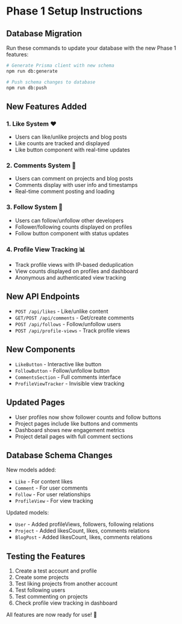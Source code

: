 # Phase 1 Setup Instructions

## Database Migration

Run these commands to update your database with the new Phase 1 features:

```bash
# Generate Prisma client with new schema
npm run db:generate

# Push schema changes to database
npm run db:push
```

## New Features Added

### 1. Like System ❤️
- Users can like/unlike projects and blog posts
- Like counts are tracked and displayed
- Like button component with real-time updates

### 2. Comments System 💬
- Users can comment on projects and blog posts
- Comments display with user info and timestamps
- Real-time comment posting and loading

### 3. Follow System 👥
- Users can follow/unfollow other developers
- Follower/following counts displayed on profiles
- Follow button component with status updates

### 4. Profile View Tracking 📊
- Track profile views with IP-based deduplication
- View counts displayed on profiles and dashboard
- Anonymous and authenticated view tracking

## New API Endpoints

- `POST /api/likes` - Like/unlike content
- `GET/POST /api/comments` - Get/create comments
- `POST /api/follows` - Follow/unfollow users
- `POST /api/profile-views` - Track profile views

## New Components

- `LikeButton` - Interactive like button
- `FollowButton` - Follow/unfollow button
- `CommentsSection` - Full comments interface
- `ProfileViewTracker` - Invisible view tracking

## Updated Pages

- User profiles now show follower counts and follow buttons
- Project pages include like buttons and comments
- Dashboard shows new engagement metrics
- Project detail pages with full comment sections

## Database Schema Changes

New models added:
- `Like` - For content likes
- `Comment` - For user comments
- `Follow` - For user relationships
- `ProfileView` - For view tracking

Updated models:
- `User` - Added profileViews, followers, following relations
- `Project` - Added likesCount, likes, comments relations
- `BlogPost` - Added likesCount, likes, comments relations

## Testing the Features

1. Create a test account and profile
2. Create some projects
3. Test liking projects from another account
4. Test following users
5. Test commenting on projects
6. Check profile view tracking in dashboard

All features are now ready for use! 🚀